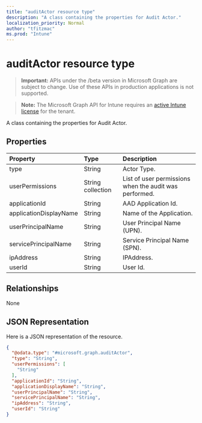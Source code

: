 ```yaml
---
title: "auditActor resource type"
description: "A class containing the properties for Audit Actor."
localization_priority: Normal
author: "tfitzmac"
ms.prod: "Intune"
---
```


# auditActor resource type

> **Important:** APIs under the /beta version in Microsoft Graph are subject to change. Use of these APIs in production applications is not supported.

> **Note:** The Microsoft Graph API for Intune requires an [active Intune license](https://go.microsoft.com/fwlink/?linkid=839381) for the tenant.

A class containing the properties for Audit Actor.

## Properties
|Property|Type|Description|
|:---|:---|:---|
|type|String|Actor Type.|
|userPermissions|String collection|List of user permissions when the audit was performed.|
|applicationId|String|AAD Application Id.|
|applicationDisplayName|String|Name of the Application.|
|userPrincipalName|String|User Principal Name (UPN).|
|servicePrincipalName|String|Service Principal Name (SPN).|
|ipAddress|String|IPAddress.|
|userId|String|User Id.|

## Relationships
None

## JSON Representation
Here is a JSON representation of the resource.
<!-- {
  "blockType": "resource",
  "@odata.type": "microsoft.graph.auditActor"
}
-->
``` json
{
  "@odata.type": "#microsoft.graph.auditActor",
  "type": "String",
  "userPermissions": [
    "String"
  ],
  "applicationId": "String",
  "applicationDisplayName": "String",
  "userPrincipalName": "String",
  "servicePrincipalName": "String",
  "ipAddress": "String",
  "userId": "String"
}
```




